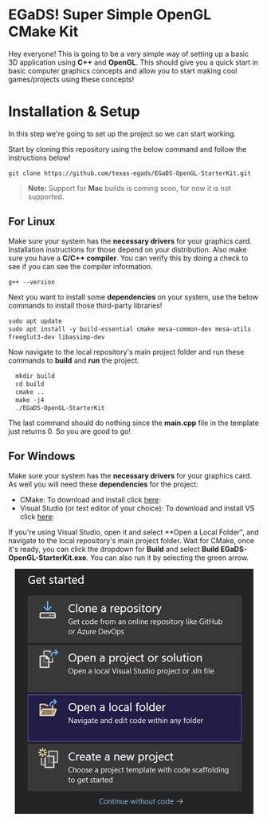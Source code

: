 # EGaDS! Super Simple OpenGL CMake Kit

Hey everyone! This is going to be a very simple way of setting up a basic 3D application using **C++** and **OpenGL**. This should give you a quick start in basic computer graphics concepts and allow you to start making cool games/projects using these concepts!

# Installation & Setup

In this step we're going to set up the project so we can start working.

Start by cloning this repository using the below command and follow the instructions below!

```
git clone https://github.com/texas-egads/EGaDS-OpenGL-StarterKit.git
```
> **Note:** Support for **Mac** builds is coming soon, for now it is not supported.

## For Linux
Make sure your system has the **necessary drivers** for your graphics card. Installation instructions for those depend on your distribution. Also make sure you have a **C/C++ compiler**. You can verify this by doing a check to see if you can see the compiler information.
```
g++ --version
```
Next you want to install some **dependencies** on your system, use the below commands to install those third-party libraries!
```
sudo apt update
sudo apt install -y build-essential cmake mesa-common-dev mesa-utils freeglut3-dev libassimp-dev
```
Now navigate to the local repository's main project folder and run these commands to **build** and **run** the project.
```
  mkdir build
  cd build
  cmake ..
  make -j4
  ./EGaDS-OpenGL-StarterKit
```
The last command should do nothing since the **main.cpp** file in the template just returns 0. So you are good to go!

## For Windows
Make sure your system has the **necessary drivers** for your graphics card. As well you will need these **dependencies** for the project:
- CMake: To download and install click [here](https://cmake.org/download/):
- Visual Studio (or text editor of your choice): To download and install VS click [here](https://visualstudio.microsoft.com/vs/community/):

If you're using Visual Studio, open it and select **Open a Local Folder", and navigate to the local repository's main project folder. Wait for CMake, once it's ready, you can click the dropdown for **Build** and select **Build EGaDS-OpenGL-StarterKit.exe**. You can also run it by selecting the green arrow.

<div style="text-align:center;">
  <img src="images/1/VS-Setup.png" alt="VS Setup 1" style="display:inline-block;">
</div>
